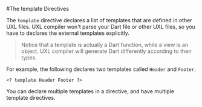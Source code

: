 #The template Directives

>    <? template *name1* [*name2*...] ?>

The `template` directive declares a list of templates that are defined in other UXL files. UXL compiler won't parse your Dart file or other UXL files, so you have to declares the external templates explicitly.

> Notice that a template is actually a Dart function, while a view is an object. UXL compiler will generate Dart differently according to their types.

For example, the following declares two templates called `Header` and `Footer`.

    <? template Header Footer ?>

You can declare multiple templates in a directive, and have multiple template directives.
